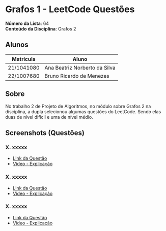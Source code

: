 # Grafos 1 - LeetCode Questões

**Número da Lista**: 64<br>
**Conteúdo da Disciplina**: Grafos 2<br>

## Alunos
|Matrícula | Aluno |
| -- | -- |
| 21/1041080  |  Ana Beatriz Norberto da Silva |
| 22/1007680  |  Bruno Ricardo de Menezes      |

## Sobre 
No trabalho 2 de Projeto de Algoritmos, no módulo sobre Grafos 2 na disciplina, a dupla selecionou algumas questões do LeetCode. Sendo elas duas de nível difícil e uma de nível médio.

## Screenshots (Questões)

### X. xxxxx

- [Link da Questão]()
- [Vídeo - Explicação]()
  
### X. xxxxx

- [Link da Questão]()
- [Vídeo - Explicação]()
  
### X. xxxxx

- [Link da Questão]()
- [Vídeo - Explicação]()
